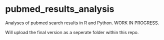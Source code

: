 # pubmed_results_analysis
Analyses of pubmed search results in R and Python. WORK IN PROGRESS.

 Will upload the final version as a seperate folder within this repo.
